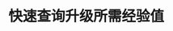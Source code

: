 
# 快速查询升级所需经验值

<GenshinLevelExp :EXP="EXP" :dailyTask="DAILY_TASK" :renew="RENEW" :pay2win="PAY2WIN" :expChange="EXP_CHANGE" :consumeName="consumeName" />

<script setup>
import {EXP,RENEW,DAILY_TASK,PAY2WIN,EXP_CHANGE,consumeName} from "../.vitepress/components/genshin/exp.ts";

import GenshinLevelExp from "../.vitepress/components/genshin/LevelExp.vue";
</script>
